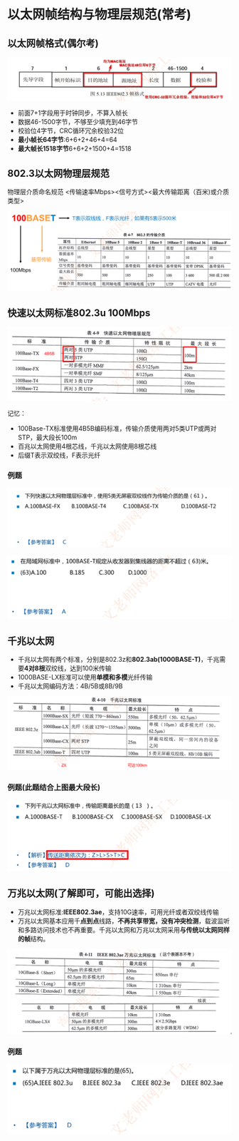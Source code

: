 # 以太网帧结构与物理层规范(常考)

## 以太网帧格式(偶尔考)

![image-20230227194333189](./assets/image-20230227194333189.png)  

- 前面7+1字段用于时钟同步，不算入帧长
- 数据46-1500字节，不够至少填充到46字节
- 校验位4字节，CRC循环冗余校验32位
- **最小帧长64字节**:6+6+2+46+4=64
- **最大帧长1518字节**6+6+2+1500+4=1518

## 802.3以太网物理层规范

物理层介质命名规范     <传输速率Mbps><信号方式><最大传输距离（百米)或介质类型>

![image-20230227195149252](./assets/image-20230227195149252.png)

## 快速以太网标准802.3u 100Mbps

![image-20230227195222502](./assets/image-20230227195222502.png)

记忆：

- 100Base-TX标准使用4B5B编码标准，传输介质使用两对5类UTP或两对STP，最大段长100m
- 百兆以太网使用4根芯线，千兆以太网使用8根芯线
- 后缀T表示双绞线，F表示光纤

### 例题

![image-20230227195730196](./assets/image-20230227195730196.png)

![image-20230227195859278](./assets/image-20230227195859278.png)

## 千兆以太网

- 千兆以太网有两个标准，分别是802.3z和**802.3ab(1000BASE-T)**，千兆需要**4对8根**双绞线，达到100米传输
- 1000BASE-LX标准可以使用**单模和多模**光纤传输
- 千兆以太网编码方法：4B/5B或8B/9B

![image-20230227200148926](./assets/image-20230227200148926.png)

### 例题(此题结合上图最大段长)

![image-20230227200501084](./assets/image-20230227200501084.png)

## 万兆以太网(了解即可，可能出选择)

- 万兆以太网标准:**IEEE802.3ae**，支持10G速率，可用光纤或者双绞线传输
- 万兆以太网基本应用千**点到点**线路，**不再共享带宽，没有冲突检测**，载波监听和多路访问技术也不再重要。千兆以太网和万兆以太网采用**与传统以太网同样的帧**结构。

![image-20230227200400998](./assets/image-20230227200400998.png)

### 例题

![image-20230227200432824](./assets/image-20230227200432824.png)

